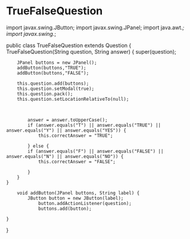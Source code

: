 # TrueFalseQuestion

import javax.swing.JButton;
import javax.swing.JPanel;
import java.awt.*;
import javax.swing.*;

public class TrueFalseQuestion extends Question {
	TrueFalseQuestion(String question, String answer) {
			super(question);
			
		JPanel buttons = new JPanel();
		addButton(buttons,"TRUE");
		addButton(buttons,"FALSE");
		
		this.question.add(buttons);
		this.question.setModal(true);
		this.question.pack();
		this.question.setLocationRelativeTo(null);
		

			
			answer = answer.toUpperCase();
			if (answer.equals("T") || answer.equals("TRUE") || answer.equals("Y") || answer.equals("YES")) {
				this.correctAnswer = "TRUE";
			
			} else {
			if (answer.equals("F") || answer.equals("FALSE") || answer.equals("N") || answer.equals("NO")) {
				this.correctAnswer = "FALSE";
				
			}	
		}
	}

		void addButton(JPanel buttons, String label) {
			JButton button = new JButton(label);
				button.addActionListener(question);
				buttons.add(button);

	}
}
				
	
  

